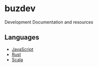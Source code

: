 # buzdev

Development Documentation and resources

## Languages

- [JavaScript](docs/js/readme.md)
- [Rust](docs/rust/readme.md)
- [Scala](docs/scala/readme.md)
